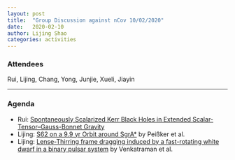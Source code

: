 ```yaml
---
layout: post
title:  "Group Discussion against nCov 10/02/2020"
date:   2020-02-10
author: Lijing Shao
categories: activities
---
```



### Attendees

Rui, Lijing, Chang, Yong, Junjie, Xueli, Jiayin

---

### Agenda

- Rui: [Spontaneously Scalarized Kerr Black Holes in Extended Scalar-Tensor–Gauss-Bonnet Gravity](https://arxiv.org/abs/1904.09997)
- Lijing: [S62 on a 9.9 yr Orbit around
  SgrA*](https://arxiv.org/abs/2002.02341) by Peißker et al.
- Lijing: [Lense-Thirring frame dragging induced by a fast-rotating white
  dwarf in a binary pulsar system](https://arxiv.org/abs/2001.11405) by
  Venkatraman et al.
